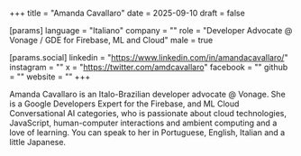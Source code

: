 +++
title = "Amanda Cavallaro"
date = 2025-09-10
draft = false

[params]
language = "Italiano"
company = ""
role = "Developer Advocate @ Vonage / GDE for Firebase, ML and Cloud"
male = true

[params.social]
linkedin = "https://www.linkedin.com/in/amandacavallaro/"
instagram = ""
x = "https://twitter.com/amdcavallaro"
facebook = ""
github = ""
website = ""
+++

Amanda Cavallaro is an Italo-Brazilian developer advocate @ Vonage. She is a Google Developers Expert for the Firebase, and ML Cloud Conversational AI categories, who is passionate about cloud technologies, JavaScript, human-computer interactions and ambient computing and a love of learning. You can speak to her in Portuguese, English, Italian and a little Japanese.
